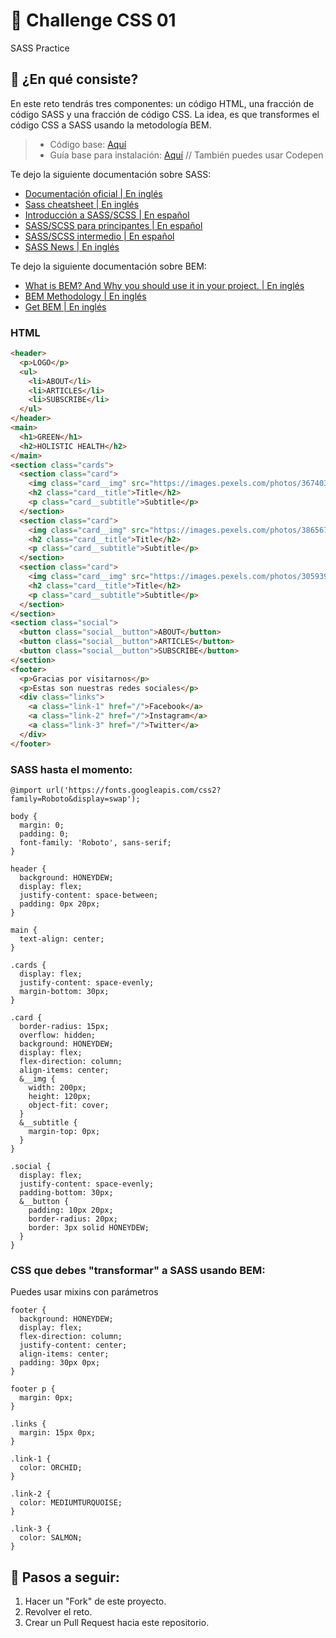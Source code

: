 # 🎨 Challenge CSS 01

SASS Practice

## 🎨 ¿En qué consiste?

En este reto tendrás tres componentes: un código HTML, una fracción de código SASS y una fracción de código CSS. La idea, es que transformes el código CSS a SASS usando la metodología BEM. 

> * Código base: [Aquí](https://codepen.io/teffcode_/pen/xxZJNpo?editors=1100)
> * Guía base para instalación: [Aquí](https://github.com/teffcode/sass-workshop) // También puedes usar Codepen

Te dejo la siguiente documentación sobre SASS:

* [Documentación oficial | En inglés](https://sass-lang.com/guide)
* [Sass cheatsheet | En inglés](https://devhints.io/sass)
* [Introducción a SASS/SCSS | En español](https://galuxui.com.es/#/sass-facilito-parte-1)
* [SASS/SCSS para principantes | En español](https://galuxui.com.es/#/sass-facilito-parte-2)
* [SASS/SCSS intermedio | En español](https://galuxui.com.es/#/sass-facilito-parte-3)
* [SASS News | En inglés](http://thesassway.com/)

Te dejo la siguiente documentación sobre BEM:

* [What is BEM? And Why you should use it in your project. | En inglés](https://medium.com/@dannyhuang_75970/what-is-bem-and-why-you-should-use-it-in-your-project-ab37c6d10b79)
* [BEM Methodology | En inglés](https://en.bem.info/methodology/)
* [Get BEM | En inglés](http://getbem.com/introduction/)

### HTML

```html
<header>
  <p>LOGO</p>
  <ul>
    <li>ABOUT</li>
    <li>ARTICLES</li>
    <li>SUBSCRIBE</li>
  </ul>
</header>
<main>
  <h1>GREEN</h1>
  <h2>HOLISTIC HEALTH</h2>
</main>
<section class="cards">
  <section class="card">
    <img class="card__img" src="https://images.pexels.com/photos/3674030/pexels-photo-3674030.jpeg?auto=compress&cs=tinysrgb&dpr=2&w=500" alt="">
    <h2 class="card__title">Title</h2>
    <p class="card__subtitle">Subtitle</p>
  </section>
  <section class="card">
    <img class="card__img" src="https://images.pexels.com/photos/3865676/pexels-photo-3865676.jpeg?auto=compress&cs=tinysrgb&dpr=2&w=500" alt="">
    <h2 class="card__title">Title</h2>
    <p class="card__subtitle">Subtitle</p>
  </section>
  <section class="card">
    <img class="card__img" src="https://images.pexels.com/photos/3059398/pexels-photo-3059398.jpeg?auto=compress&cs=tinysrgb&dpr=2&h=750&w=1260" alt="">
    <h2 class="card__title">Title</h2>
    <p class="card__subtitle">Subtitle</p>
  </section>
</section>
<section class="social">
  <button class="social__button">ABOUT</button>
  <button class="social__button">ARTICLES</button>
  <button class="social__button">SUBSCRIBE</button>
</section>
<footer>
  <p>Gracias por visitarnos</p>
  <p>Estas son nuestras redes sociales</p>
  <div class="links">
    <a class="link-1" href="/">Facebook</a>
    <a class="link-2" href="/">Instagram</a>
    <a class="link-3" href="/">Twitter</a>
  </div>
</footer>
```

### SASS hasta el momento:

```
@import url('https://fonts.googleapis.com/css2?family=Roboto&display=swap');

body {
  margin: 0;
  padding: 0;
  font-family: 'Roboto', sans-serif;
}

header {
  background: HONEYDEW;
  display: flex;
  justify-content: space-between;
  padding: 0px 20px;
}

main {
  text-align: center;
}

.cards {
  display: flex;
  justify-content: space-evenly;
  margin-bottom: 30px;
}

.card {
  border-radius: 15px;
  overflow: hidden;
  background: HONEYDEW;
  display: flex;
  flex-direction: column;
  align-items: center;
  &__img {
    width: 200px;
    height: 120px;
    object-fit: cover;
  }
  &__subtitle {
    margin-top: 0px;
  }
}

.social {
  display: flex;
  justify-content: space-evenly;
  padding-bottom: 30px;
  &__button {
    padding: 10px 20px;
    border-radius: 20px;
    border: 3px solid HONEYDEW; 
  }
}
```

### CSS que debes "transformar" a SASS usando BEM:

Puedes usar mixins con parámetros

```
footer {
  background: HONEYDEW;
  display: flex;
  flex-direction: column;
  justify-content: center;
  align-items: center;
  padding: 30px 0px;
}

footer p {
  margin: 0px;
}

.links {
  margin: 15px 0px;
}

.link-1 {
  color: ORCHID;
}

.link-2 {
  color: MEDIUMTURQUOISE;
}

.link-3 {
  color: SALMON;
}
```

## 🎨 Pasos a seguir:

1. Hacer un "Fork" de este proyecto.
2. Revolver el reto.
3. Crear un Pull Request hacia este repositorio.
